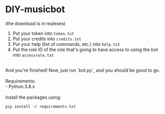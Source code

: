 # DIY-musicbot

(the download is in realeses)

1. Put your token into `token.txt`<br />
2. Put your credits into `credits.txt`<br />
3. Put your help (list of commands, etc.) into `help.txt`<br />
4. Put the role ID of the role that's going to have access to using the bot into `accessrole.txt`<br />
<br />
And you're finished! Now, just run `bot.py`, and you should be good to go.<br />
<br />
Requirements:<br />
- Python 3.8.x<br />
<br />
Install the packages using:<br />

```
pip install -r requirements.txt
```
